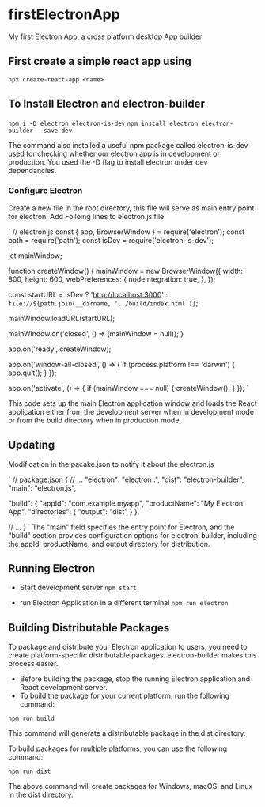 # firstElectronApp

My first Electron App, a cross platform desktop App builder

## First create a simple react app using

`npx create-react-app <name>`

## To Install Electron and electron-builder

`npm i -D electron electron-is-dev`
`npm install electron electron-builder --save-dev`

The command also installed a useful npm package called electron-is-dev used for checking whether our electron app is in development or production. You used the -D flag to install electron under dev dependancies.

### Configure Electron

Create a new file in the root directory, this file will serve as main entry point for electron.
Add Folloing lines to electron.js file

`
// electron.js
const { app, BrowserWindow } = require('electron');
const path = require('path');
const isDev = require('electron-is-dev');

let mainWindow;

function createWindow() {
  mainWindow = new BrowserWindow({
    width: 800,
    height: 600,
    webPreferences: {
      nodeIntegration: true,
    },
  });

  const startURL = isDev
    ? '<http://localhost:3000>'
    : `file://${path.join(__dirname, '../build/index.html')}`;

  mainWindow.loadURL(startURL);

  mainWindow.on('closed', () => (mainWindow = null));
}

app.on('ready', createWindow);

app.on('window-all-closed', () => {
  if (process.platform !== 'darwin') {
    app.quit();
    }
});

app.on('activate', () => {
  if (mainWindow === null) {
    createWindow();
  }
});
`

This code sets up the main Electron application window and loads the React application either from the development server when in development mode or from the build directory when in production mode.

## Updating

Modification in the pacake.json to notify it about the electron.js

`
// package.json
{
  // ...
  "electron": "electron .",
  "dist": "electron-builder",
  "main": "electron.js",

  "build": {
    "appId": "com.example.myapp",
    "productName": "My Electron App",
    "directories": {
      "output": "dist"
    }
  },

  // ...
}
`
The "main" field specifies the entry point for Electron, and the "build" section provides configuration options for electron-builder, including the appId, productName, and output directory for distribution.

## Running Electron

- Start development server
`npm start`

- run Electron Application in a different terminal
`npm run electron`

## Building Distributable Packages

To package and distribute your Electron application to users, you need to create platform-specific distributable packages. electron-builder makes this process easier.

- Before building the package, stop the running Electron application and React development server.
- To build the package for your current platform, run the following command:

`npm run build`

This command will generate a distributable package in the dist directory.

To build packages for multiple platforms, you can use the following command:

`npm run dist`

The above command will create packages for Windows, macOS, and Linux in the dist directory.
